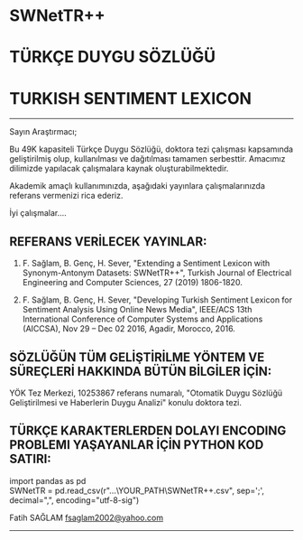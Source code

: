 # SWNetTR++
# TÜRKÇE DUYGU SÖZLÜĞÜ
# TURKISH SENTIMENT LEXICON

****************************************************************************************************************************
Sayın Araştırmacı;

Bu 49K kapasiteli Türkçe Duygu Sözlüğü, doktora tezi çalışması kapsamında geliştirilmiş olup,
kullanılması ve dağıtılması tamamen serbesttir. Amacımız dilimizde yapılacak
çalışmalara kaynak oluşturabilmektedir. 

Akademik amaçlı kullanımınızda, aşağıdaki yayınlara çalışmalarınızda referans vermenizi rica ederiz.

İyi çalışmalar....


REFERANS VERİLECEK YAYINLAR:
---------------------------
1) F. Sağlam, B. Genç, H. Sever, "Extending a Sentiment Lexicon with Synonym-Antonym Datasets: SWNetTR++", 
   Turkish Journal of Electrical Engineering and Computer Sciences, 27 (2019) 1806-1820. 
   
2) F. Sağlam, B. Genç, H. Sever, "Developing Turkish Sentiment Lexicon for Sentiment Analysis Using Online News Media", 
   IEEE/ACS 13th International Conference of Computer Systems and Applications (AICCSA), 
   Nov 29 – Dec 02 2016, Agadir, Morocco, 2016.   


SÖZLÜĞÜN TÜM GELİŞTİRİLME YÖNTEM VE SÜREÇLERİ HAKKINDA BÜTÜN BİLGİLER İÇİN:
--------------------------------------------------------------------------
   YÖK Tez Merkezi, 10253867 referans numaralı, 
   "Otomatik Duygu Sözlüğü Geliştirilmesi ve Haberlerin Duygu Analizi" konulu doktora tezi.


TÜRKÇE KARAKTERLERDEN DOLAYI ENCODING PROBLEMI YAŞAYANLAR İÇİN PYTHON KOD SATIRI:
--------------------------------------------------------------------------------
   import pandas as pd <br>
   SWNetTR = pd.read_csv(r"...\YOUR_PATH\SWNetTR++.csv", sep=';', decimal=",", encoding="utf-8-sig")



Fatih SAĞLAM
fsaglam2002@yahoo.com

****************************************************************************************************************************
